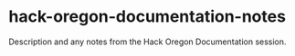 # hack-oregon-documentation-notes
 Description and any notes from the Hack Oregon Documentation session.
